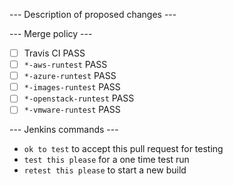 --- Description of proposed changes ---




--- Merge policy ---

- [ ] Travis CI PASS
- [ ] `*-aws-runtest` PASS
- [ ] `*-azure-runtest` PASS
- [ ] `*-images-runtest` PASS
- [ ] `*-openstack-runtest` PASS
- [ ] `*-vmware-runtest` PASS

--- Jenkins commands ---

- `ok to test` to accept this pull request for testing
- `test this please` for a one time test run
- `retest this please` to start a new build
